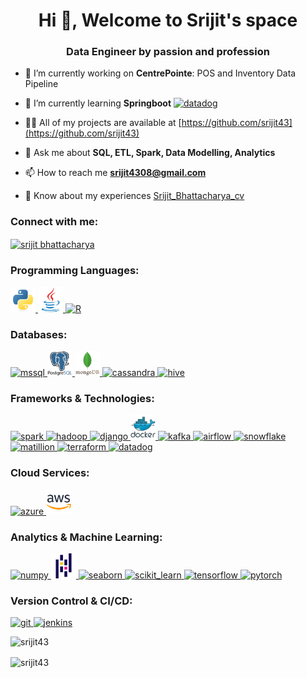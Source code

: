 <h1 align="center">Hi 👋, Welcome to Srijit's space</h1>
<h3 align="center">Data Engineer by passion and profession</h3>

- 🔭 I’m currently working on **CentrePointe**: POS and Inventory Data Pipeline

- 🌱 I’m currently learning **Springboot** <a href="https://www.spring.com/" target="_blank" rel="noreferrer"> <img src="https://www.vectorlogo.zone/logos/springio/springio-ar21.svg" alt="datadog" width="80" height="40"/> </a>

- 👨‍💻 All of my projects are available at [https://github.com/srijit43](https://github.com/srijit43)

- 💬 Ask me about **SQL, ETL, Spark, Data Modelling, Analytics**

- 📫 How to reach me **srijit4308@gmail.com**

- 📄 Know about my experiences [Srijit_Bhattacharya_cv](https://github.com/srijit43/Personal_items/blob/main/resume_Srijit_Bhattacharya_cv.pdf)

<h3 align="left">Connect with me:</h3>
<p align="left">
<a href="https://linkedin.com/in/srijit-bhattacharya-105a62128/" target="blank"><img align="center" src="https://raw.githubusercontent.com/rahuldkjain/github-profile-readme-generator/master/src/images/icons/Social/linked-in-alt.svg" alt="srijit bhattacharya" height="30" width="40" /></a>
</p>


### Programming Languages:
<p align="left">
  <a href="https://www.python.org" target="_blank" rel="noreferrer"> <img src="https://raw.githubusercontent.com/devicons/devicon/master/icons/python/python-original.svg" alt="python" width="40" height="40"/> </a>
  <a href="https://www.java.com" target="_blank" rel="noreferrer"> <img src="https://raw.githubusercontent.com/devicons/devicon/master/icons/java/java-original.svg" alt="java" width="40" height="40"/> </a>
  <a href="https://www.r-project.org/" target="_blank" rel="noreferrer"> <img src="https://www.vectorlogo.zone/logos/r-project/r-project-icon.svg" alt="R" width="40" height="40"/> </a>
</p>

### Databases:
<p align="left">
  <a href="https://www.microsoft.com/en-us/sql-server" target="_blank" rel="noreferrer"> <img src="https://www.svgrepo.com/show/303229/microsoft-sql-server-logo.svg" alt="mssql" width="40" height="40"/> </a>
  <a href="https://www.postgresql.org" target="_blank" rel="noreferrer"> <img src="https://raw.githubusercontent.com/devicons/devicon/master/icons/postgresql/postgresql-original-wordmark.svg" alt="postgresql" width="40" height="40"/> </a>
  <a href="https://www.mongodb.com/" target="_blank" rel="noreferrer"> <img src="https://raw.githubusercontent.com/devicons/devicon/master/icons/mongodb/mongodb-original-wordmark.svg" alt="mongodb" width="40" height="40"/> </a>
  <a href="https://cassandra.apache.org/" target="_blank" rel="noreferrer"> <img src="https://www.vectorlogo.zone/logos/apache_cassandra/apache_cassandra-icon.svg" alt="cassandra" width="40" height="40"/> </a>
  <a href="https://hive.apache.org/" target="_blank" rel="noreferrer"> <img src="https://www.vectorlogo.zone/logos/apache_hive/apache_hive-icon.svg" alt="hive" width="40" height="40"/> </a>
</p>

### Frameworks & Technologies:
<p align="left">
  <a href="https://spark.apache.org/" target="_blank" rel="noreferrer"> <img src="https://www.vectorlogo.zone/logos/apache_spark/apache_spark-icon.svg" alt="spark" width="40" height="40"/> </a>
  <a href="https://hadoop.apache.org/" target="_blank" rel="noreferrer"> <img src="https://www.vectorlogo.zone/logos/apache_hadoop/apache_hadoop-icon.svg" alt="hadoop" width="40" height="40"/> </a>
  <a href="https://www.djangoproject.com/" target="_blank" rel="noreferrer"> <img src="https://cdn.worldvectorlogo.com/logos/django.svg" alt="django" width="40" height="40"/> </a>
  <a href="https://www.docker.com/" target="_blank" rel="noreferrer"> <img src="https://raw.githubusercontent.com/devicons/devicon/master/icons/docker/docker-original-wordmark.svg" alt="docker" width="40" height="40"/> </a>
  <a href="https://kafka.apache.org/" target="_blank" rel="noreferrer"> <img src="https://www.vectorlogo.zone/logos/apache_kafka/apache_kafka-icon.svg" alt="kafka" width="40" height="40"/> </a>
  <a href="https://airflow.apache.org/" target="_blank" rel="noreferrer"> <img src="https://github.com/homarr-labs/dashboard-icons/blob/main/svg/apache-airflow.svg" alt="airflow" width="40" height="40"/> </a>
  <a href="https://www.snowflake.com/" target="_blank" rel="noreferrer"> <img src="https://www.vectorlogo.zone/logos/snowflake/snowflake-icon.svg" alt="snowflake" width="40" height="40"/> </a>
   <a href="https://www.matillion.com/" target="_blank" rel="noreferrer"> <img src="https://www.vectorlogo.zone/logos/matillion/matillion-ar21.svg" alt="matillion" width="80" height="40"/> </a>
<a href="https://www.terraform.com/" target="_blank" rel="noreferrer"> <img src="https://www.vectorlogo.zone/logos/terraformio/terraformio-ar21.svg" alt="terraform" width="80" height="40"/> </a>
<a href="https://www.datadog.com/" target="_blank" rel="noreferrer"> <img src="https://www.vectorlogo.zone/logos/datadoghq/datadoghq-ar21.svg" alt="datadog" width="80" height="40"/> </a>  
</p> 

### Cloud Services:
<p align="left">
  <a href="https://azure.microsoft.com/en-in/" target="_blank" rel="noreferrer"> <img src="https://www.vectorlogo.zone/logos/microsoft_azure/microsoft_azure-icon.svg" alt="azure" width="40" height="40"/> </a>
  <a href="https://aws.amazon.com" target="_blank" rel="noreferrer"> <img src="https://raw.githubusercontent.com/devicons/devicon/master/icons/amazonwebservices/amazonwebservices-original-wordmark.svg" alt="aws" width="40" height="40"/> </a>
</p>

### Analytics & Machine Learning:
<p align="left">
  <a href="https://numpy.org/" target="_blank" rel="noreferrer"> <img src="https://www.vectorlogo.zone/logos/numpy/numpy-icon.svg" alt="numpy" width="40" height="40"/> </a>
  <a href="https://pandas.pydata.org/" target="_blank" rel="noreferrer"> <img src="https://raw.githubusercontent.com/devicons/devicon/2ae2a900d2f041da66e950e4d48052658d850630/icons/pandas/pandas-original.svg" alt="pandas" width="40" height="40"/> </a>
  <a href="https://seaborn.pydata.org/" target="_blank" rel="noreferrer"> <img src="https://seaborn.pydata.org/_images/logo-mark-lightbg.svg" alt="seaborn" width="40" height="40"/> </a>
  <a href="https://scikit-learn.org/" target="_blank" rel="noreferrer"> <img src="https://upload.wikimedia.org/wikipedia/commons/0/05/Scikit_learn_logo_small.svg" alt="scikit_learn" width="40" height="40"/> </a>
  <a href="https://www.tensorflow.org" target="_blank" rel="noreferrer"> <img src="https://www.vectorlogo.zone/logos/tensorflow/tensorflow-icon.svg" alt="tensorflow" width="40" height="40"/> </a>
  <a href="https://pytorch.org/" target="_blank" rel="noreferrer"> <img src="https://www.vectorlogo.zone/logos/pytorch/pytorch-icon.svg" alt="pytorch" width="40" height="40"/> </a>
</p>

### Version Control & CI/CD:
<p align="left">
  <a href="https://git-scm.com/" target="_blank" rel="noreferrer"> <img src="https://www.vectorlogo.zone/logos/git-scm/git-scm-icon.svg" alt="git" width="40" height="40"/> </a>
  <a href="https://www.jenkins.io" target="_blank" rel="noreferrer"> <img src="https://www.vectorlogo.zone/logos/jenkins/jenkins-icon.svg" alt="jenkins" width="40" height="40"/> </a>
</p>



<p align="left">
  <img src="https://github-readme-stats.vercel.app/api/top-langs?username=srijit43&show_icons=true&locale=en&layout=compact&langs_count=10" alt="srijit43" />
</p>

<p><img align="center" src="https://github-readme-streak-stats.herokuapp.com/?user=srijit43&" alt="srijit43" /></p>
